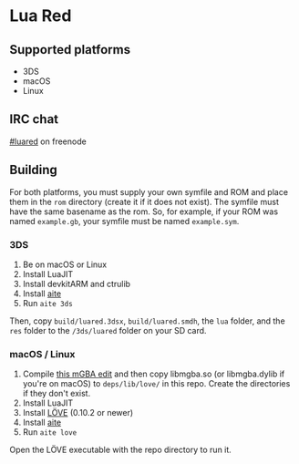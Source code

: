 # Lua Red

## Supported platforms

* 3DS
* macOS
* Linux

## IRC chat

[#luared](https://kiwiirc.com/client/irc.freenode.net?channel=#luared) on freenode

## Building

For both platforms, you must supply your own symfile and ROM and place them in the `rom` directory (create it if it does not exist). The symfile must have the same basename as the rom. So, for example, if your ROM was named `example.gb`, your symfile must be named `example.sym`.

### 3DS

1. Be on macOS or Linux
2. Install LuaJIT
3. Install devkitARM and ctrulib
4. Install [aite](http://github.com/rweichler/aite)
5. Run `aite 3ds`

Then, copy `build/luared.3dsx`, `build/luared.smdh`, the `lua` folder, and the `res` folder to the `/3ds/luared` folder on your SD card.

### macOS / Linux

1. Compile [this mGBA edit](https://github.com/N64N64/mgba) and then copy libmgba.so (or libmgba.dylib if you're on macOS) to `deps/lib/love/` in this repo. Create the directories if they don't exist.
2. Install LuaJIT
3. Install [LÖVE](https://love2d.org/) (0.10.2 or newer)
4. Install [aite](http://github.com/rweichler/aite)
5. Run `aite love`

Open the LÖVE executable with the repo directory to run it.
